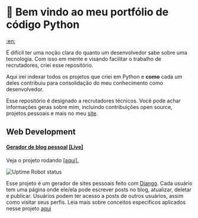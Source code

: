 # :wave: Bem vindo ao meu portfólio de código Python

[:en:](https://github.com/Perkles/python-code-portfolio/)

É difícil ter uma noção clara do quanto um desenvolvedor sabe sobre uma tecnologia. Com isso em mente e visando facilitar o trabalho de recrutadores, criei esse repositório.

Aqui irei indexar todos os projetos que criei em Python e **como** cada um deles contribuiu para consolidação do meu conhecimento como desenvolvedor.

Esse repositório é designado a recrutadores técnicos. Você pode achar informações geras sobre mim, incluindo contribuições open source, projetos pessoais e mais no meu [site](https://perkles.github.io/).

## Web Development

#### [Gerador de blog pessoal](https://github.com/Perkles/a-django-blog) [[Live]](https://perkles-a-django-blog.herokuapp.com/)

Veja o projeto rodando [[aqui].](https://perkles-a-django-blog.herokuapp.com/)

![Uptime Robot status](https://img.shields.io/uptimerobot/status/m786663698-9e29e43655a028838e2c667f)

Esse projeto é um gerador de sites pessoais feito com [Django](https://www.djangoproject.com/). Cada usuário tem uma página onde ele/ela pode escrever posts no blog, atualizar, deletar e publicar. Usuários podem ter acesso a posts de outros usuários, assim como visitar seus perfis. Leia mais sobre conceitos específicos aplicados nesse projeto [aqui](https://github.com/Perkles/a-django-blog)
